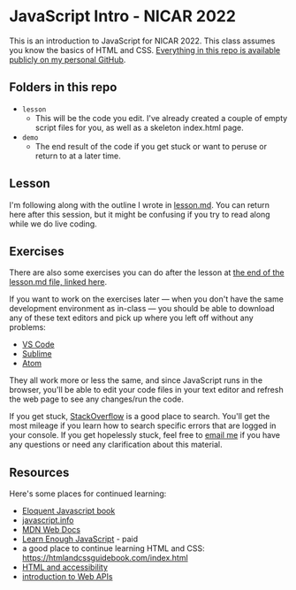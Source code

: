 # JavaScript Intro - NICAR 2022
This is an introduction to JavaScript for NICAR 2022. This class assumes you know the basics of HTML and CSS. [Everything in this repo is available publicly on my personal GitHub](https://github.com/smcalilly/js-intro-NICAR-2022).

## Folders in this repo
- `lesson`
  - This will be the code you edit. I've already created a couple of empty script files for you, as well as a skeleton index.html page.
- `demo`
  - The end result of the code if you get stuck or want to peruse or return to at a later time.

## Lesson
I'm following along with the outline I wrote in [lesson.md](lesson.md). You can return here after this session, but it might be confusing if you try to read along while we do live coding.


## Exercises
There are also some exercises you can do after the lesson at [the end of the lesson.md file, linked here](lesson.md#Exercises). 

If you want to work on the exercises later — when you don't have the same development environment as in-class — you should be able to download any of these text editors and pick up where you left off without any problems:
- [VS Code](https://code.visualstudio.com/download)
- [Sublime](https://www.sublimetext.com/3)
- [Atom](https://flight-manual.atom.io/getting-started/sections/installing-atom/)

They all work more or less the same, and since JavaScript runs in the browser, you'll be able to edit your code files in your text editor and refresh the web page to see any changes/run the code.


If you get stuck, [StackOverflow](https://stackoverflow.com/) is a good place to search. You'll get the most mileage if you learn how to search specific errors that are logged in your console. If you get hopelessly stuck, feel free to [email me](mailto:smcalilly@gmail.com) if you have any questions or need any clarification about this material.

## Resources
Here's some places for continued learning:
- [Eloquent Javascript book](https://eloquentjavascript.net/)
- [javascript.info](https://javascript.info/)
- [MDN Web Docs](https://developer.mozilla.org/en-US/docs/Web/JavaScript/Guide)
- [Learn Enough JavaScript](https://www.learnenough.com/javascript-tutorial) - paid
- a good place to continue learning HTML and CSS: https://htmlandcssguidebook.com/index.html
- [HTML and accessibility](https://developer.mozilla.org/en-US/docs/Learn/Accessibility/HTML)
- [introduction to Web APIs](https://developer.mozilla.org/en-US/docs/Learn/JavaScript/Client-side_web_APIs/Introduction)
